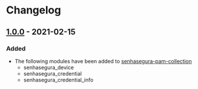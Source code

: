 # Changelog

## [1.0.0] - 2021-02-15

### Added

- The following modules have been added to [senhasegura-pam-collection](https://galaxy.ansible.com/senhasegura/pam)
	- senhasegura_device
	- senhasegura_credential
	- senhasegura_credential_info

[1.0.0]: https://github.com/senhasegura/ansible-pam-collection/tree/v1.0.0

